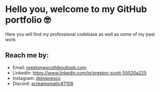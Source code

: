 # Hello you, welcome to my GitHub portfolio 🤓
Here you will find my professional codebase as well as some of my past work
## Reach me by:
- Email: prestonwscott@outlook.com
- LinkedIn: https://www.linkedin.com/in/preston-scott-55520a225
- Instagram: [@iimpresco](https://www.instagram.com/iimpresco)
- Discord: [screamomatic#7109](https://discord.com/users/1021615186735530048)
